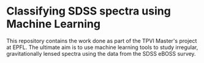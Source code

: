 # Classifying SDSS spectra using Machine Learning
This repository contains the work done as part of the TPVI Master's project at EPFL. The ultimate aim is to use machine learning tools to study irregular, gravitationally lensed spectra using the data from the SDSS eBOSS survey. 
